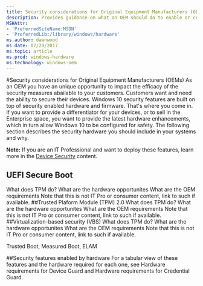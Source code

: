 ```yaml
---
title: Security considerations for Original Equipment Manufacturers (OEMs)
description: Provides guidance on what an OEM should do to enable or configure hardware-based protections
MSHAttr:
- 'PreferredSiteName:MSDN'
- 'PreferredLib:/library/windows/hardware'
ms.author: dawnwood
ms.date: 07/20/2017
ms.topic: article
ms.prod: windows-hardware
ms.technology: windows-oem
---
```

#Security considerations for Original Equipment Manufacturers (OEMs)
As an OEM you have an unique opportunity to impact the efficacy of the security measures abailable to your customers. Customers want and need the ability to secure their devices. Windows 10 security features are built on top of security enabled hardware and firmware. That's where you come in. If you want to provide a differentiator for your devices, or to sell in the Enterprise space, you want to provide the latest hardware enhancements, which in turn allow Windows 10 to be configured for safety. The following section describes the security hardware you should include in your systems and why.

**Note:** If you are an IT Professional and want to deploy these features, learn more in the [Device Security](https://docs.microsoft.com/en-us/windows/device-security/) content. 

## UEFI Secure Boot
What does TPM do?
What are the hardware opportunites
What are the OEM requirements
Note that this is not IT Pro or consumer content, link to such if available. 
##Trusted Plaform Module (TPM) 2.0
What does TPM do?
What are the hardware opportunites
What are the OEM requirements
Note that this is not IT Pro or consumer content, link to such if available. 
##Virtualization-based security (VBS)
What does TPM do?
What are the hardware opportunites
What are the OEM requirements
Note that this is not IT Pro or consumer content, link to such if available. 

Trusted Boot, Measured Boot, ELAM

##Security features enabled by hardware
For a tabular view of these features and the hardware required for each one, see Hardware requirements for Device Guard and Hardware requirements for Credential Guard.



